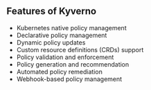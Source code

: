 ## Features of Kyverno

- Kubernetes native policy management
- Declarative policy management
- Dynamic policy updates
- Custom resource definitions (CRDs) support
- Policy validation and enforcement
- Policy generation and recommendation
- Automated policy remediation
- Webhook-based policy management
